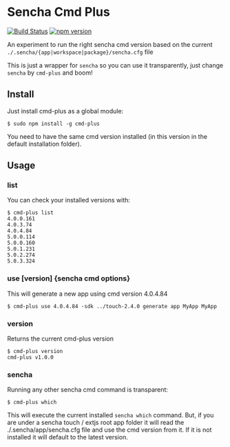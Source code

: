 # Sencha Cmd Plus

[![Build Status](https://travis-ci.org/elmasse/sencha-cmd-plus.svg)](https://travis-ci.org/elmasse/sencha-cmd-plus)
[![npm version](https://badge.fury.io/js/cmd-plus.svg)](http://badge.fury.io/js/cmd-plus)

An experiment to run the right sencha cmd version based on the current `./.sencha/{app|workspace|package}/sencha.cfg` file

This is just a wrapper for `sencha` so you can use it transparently, just change `sencha` by `cmd-plus` and boom!


## Install

Just install cmd-plus as a global module:

```
$ sudo npm install -g cmd-plus
```

You need to have the same cmd version installed (in this version in the default installation folder).

## Usage

### list
You can check your installed versions with:

```
$ cmd-plus list
4.0.0.161
4.0.3.74
4.0.4.84
5.0.0.114
5.0.0.160
5.0.1.231
5.0.2.274
5.0.3.324
```

### use [version] {sencha cmd options}
This will generate a new app using cmd version 4.0.4.84

```
$ cmd-plus use 4.0.4.84 -sdk ../touch-2.4.0 generate app MyApp MyApp
```

### version
Returns the current cmd-plus version

```
$ cmd-plus version
cmd-plus v1.0.0
```

### sencha
Running any other sencha cmd command is transparent:

```
$ cmd-plus which
```

This will execute the current installed `sencha which` command. But, if you are under a sencha touch / extjs root app folder it will read the ./.sencha/app/sencha.cfg file and use the cmd version from it. If it is not installed it will default to the latest version.
